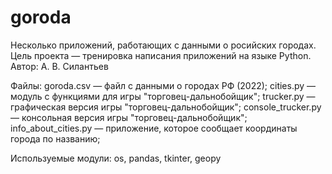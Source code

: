 # goroda
Несколько приложений, работающих с данными о росийских городах.
Цель проекта — тренировка написания приложений на языке Python.
Автор: А. В. Силантьев

Файлы:
goroda.csv — файл с данными о городах РФ (2022);
cities.py — модуль с функциями для игры "торговец-дальнобойщик";
trucker.py — графическая версия игры "торговец-дальнобойщик";
console_trucker.py — консольная версия игры "торговец-дальнобойщик";
info_about_cities.py — приложение, которое сообщает координаты города по названию;

Используемые модули:
os, pandas, tkinter, geopy

